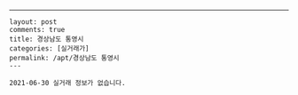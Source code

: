 ---
    layout: post
    comments: true
    title: 경상남도 통영시
    categories: [실거래가]
    permalink: /apt/경상남도 통영시
    ---

    2021-06-30 실거래 정보가 없습니다.

    